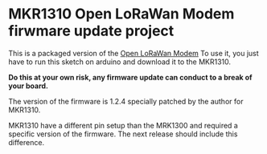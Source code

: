 # MKR1310 Open LoRaWan Modem firwmare update project

This is a packaged version of the [Open LoRaWan Modem](https://github.com/hardwario/lora-modem-abz)
To use it, you just have to run this sketch on arduino and download it to the MKR1310.

**Do this at your own risk, any firmware update can conduct to a break of your board.**

The version of the firmware is 1.2.4 specially patched by the author for MKR1310.

MKR1310 have a different pin setup than the MRK1300 and required a specific version of the firmware. The next release should include this difference.

